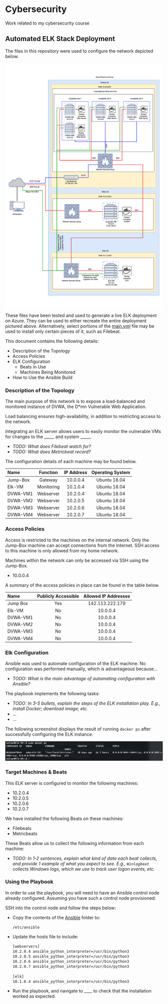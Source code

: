 # Cybersecurity
Work related to my cybersecurity course

## Automated ELK Stack Deployment

The files in this repository were used to configure the network depicted below.

![Network Diagram](Images/Network_Diagram.png)

These files have been tested and used to generate a live ELK deployment on Azure. They can be used to either recreate the entire deployment pictured above. Alternatively, select portions of the [main.yml](Ansible/main.yml) file may be used to install only certain pieces of it, such as Filebeat.

This document contains the following details:
- Description of the Topology
- Access Policies
- ELK Configuration
  - Beats in Use
  - Machines Being Monitored
- How to Use the Ansible Build


### Description of the Topology

The main purpose of this network is to expose a load-balanced and monitored instance of DVWA, the D*mn Vulnerable Web Application.

Load balancing ensures high-availability, in addition to restricting access to the network.

Integrating an ELK server allows users to easily monitor the vulnerable VMs for changes to the _____ and system _____.
- _TODO: What does Filebeat watch for?_
- _TODO: What does Metricbeat record?_

The configuration details of each machine may be found below.

| Name     | Function    | IP Address | Operating System |
|:---------|:-----------:|:----------:|:----------------:|
| Jump-Box | Gateway     | 10.0.0.4   | Ubuntu 18.04     |
| Elk-VM   | Monitoring  | 10.1.0.4   | Ubuntu 18.04     |
| DVWA-VM1 | Webserver   | 10.2.0.4   | Ubuntu 18.04     |
| DVWA-VM2 | Webserver   | 10.2.0.5   | Ubuntu 18.04     |
| DVWA-VM3 | Webserver   | 10.2.0.6   | Ubuntu 18.04     |
| DVWA-VM4 | Webserver   | 10.2.0.7   | Ubuntu 18.04     |

### Access Policies

Access is restricted to the machines on the internal network. Only the Jump-Box machine can accept connections from the Internet. SSH access to this machine is only allowed from my home network. 

Machines within the network can only be accessed via SSH using the Jump-Box.
- 10.0.0.4 

A summary of the access policies in place can be found in the table below.

| Name     | Publicly Accessible | Allowed IP Addresses       |
|:---------|:-------------------:|:--------------------------:|
| Jump Box |    Yes              | 142.113.222.179            |
| Elk-VM   |    No               | 10.0.0.4                   |
| DVWA-VM1 |    No               | 10.0.0.4                   |
| DVWA-VM2 |    No               | 10.0.0.4                   |
| DVWA-VM3 |    No               | 10.0.0.4                   |
| DVWA-VM4 |    No               | 10.0.0.4                   |

### Elk Configuration

Ansible was used to automate configuration of the ELK machine. No configuration was performed manually, which is advantageous because...
- _TODO: What is the main advantage of automating configuration with Ansible?_

The playbook implements the following tasks:
- _TODO: In 3-5 bullets, explain the steps of the ELK installation play. E.g., install Docker; download image; etc._
- ...
- ...

The following screenshot displays the result of running `docker ps` after successfully configuring the ELK instance.

![Docker output](Images/elk-container.png)

### Target Machines & Beats
This ELK server is configured to monitor the following machines:
- 10.2.0.4
- 10.2.0.5
- 10.2.0.6
- 10.2.0.7

We have installed the following Beats on these machines:
- Filebeats
- Metricbeats

These Beats allow us to collect the following information from each machine:
- _TODO: In 1-2 sentences, explain what kind of data each beat collects, and provide 1 example of what you expect to see. E.g., `Winlogbeat` collects Windows logs, which we use to track user logon events, etc._

### Using the Playbook
In order to use the playbook, you will need to have an Ansible control node already configured. Assuming you have such a control node provisioned: 

SSH into the control node and follow the steps below:
- Copy the contents of the [Ansible](Ansible) folder to:

  ```
  /etc/ansible
  ```

- Update the hosts file to include:

  ``` 
  [webservers]
  10.2.0.4 ansible_python_interpreter=/usr/bin/python3
  10.2.0.5 ansible_python_interpreter=/usr/bin/python3
  10.2.0.6 ansible_python_interpreter=/usr/bin/python3
  10.2.0.7 ansible_python_interpreter=/usr/bin/python3

  [elk]
  10.1.0.4 ansible_python_interpreter=/usr/bin/python3
  ```

- Run the playbook, and navigate to ____ to check that the installation worked as expected.

